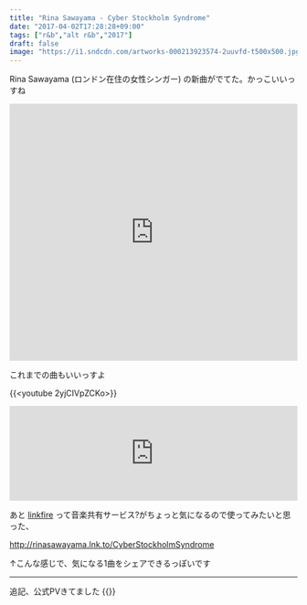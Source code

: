 ```yaml
---
title: "Rina Sawayama - Cyber Stockholm Syndrome"
date: "2017-04-02T17:28:28+09:00"
tags: ["r&b","alt r&b","2017"]
draft: false
image: "https://i1.sndcdn.com/artworks-000213923574-2uuvfd-t500x500.jpg"
---
```


Rina Sawayama (ロンドン在住の女性シンガー) の新曲がでてた。かっこいいっすね

<iframe width="100%" height="450" scrolling="no" frameborder="no" src="https://w.soundcloud.com/player/?url=https%3A//api.soundcloud.com/tracks/313752374&amp;auto_play=false&amp;hide_related=false&amp;show_comments=true&amp;show_user=true&amp;show_reposts=false&amp;visual=true"></iframe>

これまでの曲もいいっすよ

{{<youtube 2yjCIVpZCKo>}}

<iframe width="100%" height="166" scrolling="no" frameborder="no" src="https://w.soundcloud.com/player/?url=https%3A//api.soundcloud.com/tracks/88326224&amp;color=ff5500&amp;auto_play=false&amp;hide_related=false&amp;show_comments=true&amp;show_user=true&amp;show_reposts=false"></iframe>

あと [linkfire](https://linkfire.com/) って音楽共有サービス?がちょっと気になるので使ってみたいと思った、

http://rinasawayama.lnk.to/CyberStockholmSyndrome

↑こんな感じで、気になる1曲をシェアできるっぽいです

---

追記、公式PVきてました
{{<youtube HKLxvdFtlZE>}}
